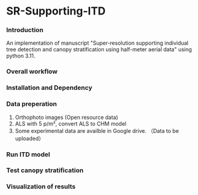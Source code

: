 # SR-Supporting-ITD

### Introduction
An implementation of manuscript "Super-resolution supporting individual tree detection and canopy stratification using half-meter aerial data" using python 3.11.


### Overall workflow


### Installation and Dependency



### Data preperation
1. Orthophoto images (Open resource data) 
2. ALS with 5 p/m², convert ALS to CHM model
3. Some experimental data are availble in Google drive. （Data to be uploaded） 


### Run ITD model



### Test canopy stratification



### Visualization of results


